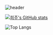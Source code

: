 
![header](https://capsule-render.vercel.app/api?type=waving&color=gradient&height=250&section=header&text=Hello,World🐱I'm%20Heeju%20Park&fontSize=38)

[![희주's GitHub stats](https://github-readme-stats.vercel.app/api?username=heejucherish&theme=tokyonight)](https://github.com/anuraghazra/github-readme-stats)


![Top Langs](https://github-readme-stats.vercel.app/api/top-langs/?username=heejucherish&layout=compact&theme=tokyonight)
